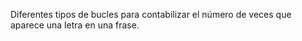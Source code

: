 Diferentes tipos de bucles para contabilizar el número de veces que aparece una letra en una frase.
